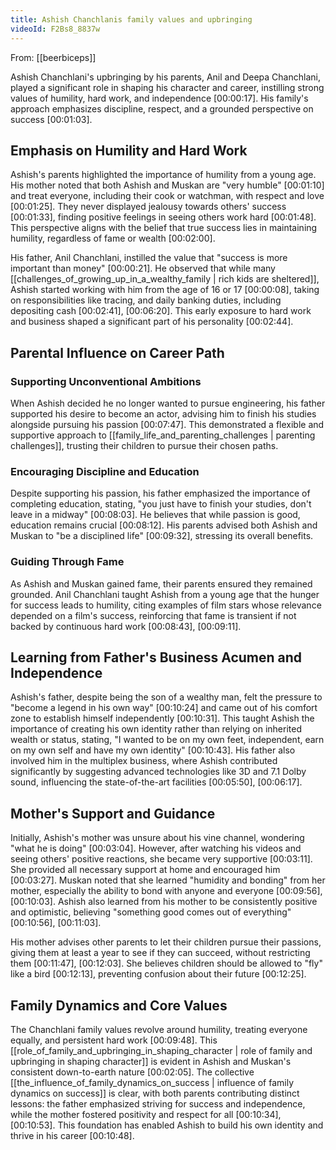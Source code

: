 ```yaml
---
title: Ashish Chanchlanis family values and upbringing
videoId: F2Bs8_8837w
---
```


From: [[beerbiceps]] <br/> 

Ashish Chanchlani's upbringing by his parents, Anil and Deepa Chanchlani, played a significant role in shaping his character and career, instilling strong values of humility, hard work, and independence <a class="yt-timestamp" data-t="00:00:17">[00:00:17]</a>. His family's approach emphasizes discipline, respect, and a grounded perspective on success <a class="yt-timestamp" data-t="00:01:03">[00:01:03]</a>.

## Emphasis on Humility and Hard Work

Ashish's parents highlighted the importance of humility from a young age. His mother noted that both Ashish and Muskan are "very humble" <a class="yt-timestamp" data-t="00:01:10">[00:01:10]</a> and treat everyone, including their cook or watchman, with respect and love <a class="yt-timestamp" data-t="00:01:25">[00:01:25]</a>. They never displayed jealousy towards others' success <a class="yt-timestamp" data-t="00:01:33">[00:01:33]</a>, finding positive feelings in seeing others work hard <a class="yt-timestamp" data-t="00:01:48">[00:01:48]</a>. This perspective aligns with the belief that true success lies in maintaining humility, regardless of fame or wealth <a class="yt-timestamp" data-t="00:02:00">[00:02:00]</a>.

His father, Anil Chanchlani, instilled the value that "success is more important than money" <a class="yt-timestamp" data-t="00:00:21">[00:00:21]</a>. He observed that while many [[challenges_of_growing_up_in_a_wealthy_family | rich kids are sheltered]], Ashish started working with him from the age of 16 or 17 <a class="yt-timestamp" data-t="00:00:08">[00:00:08]</a>, taking on responsibilities like tracing, and daily banking duties, including depositing cash <a class="yt-timestamp" data-t="00:02:41">[00:02:41]</a>, <a class="yt-timestamp" data-t="00:06:20">[00:06:20]</a>. This early exposure to hard work and business shaped a significant part of his personality <a class="yt-timestamp" data-t="00:02:44">[00:02:44]</a>.

## Parental Influence on Career Path

### Supporting Unconventional Ambitions
When Ashish decided he no longer wanted to pursue engineering, his father supported his desire to become an actor, advising him to finish his studies alongside pursuing his passion <a class="yt-timestamp" data-t="00:07:47">[00:07:47]</a>. This demonstrated a flexible and supportive approach to [[family_life_and_parenting_challenges | parenting challenges]], trusting their children to pursue their chosen paths.

### Encouraging Discipline and Education
Despite supporting his passion, his father emphasized the importance of completing education, stating, "you just have to finish your studies, don't leave in a midway" <a class="yt-timestamp" data-t="00:08:03">[00:08:03]</a>. He believes that while passion is good, education remains crucial <a class="yt-timestamp" data-t="00:08:12">[00:08:12]</a>. His parents advised both Ashish and Muskan to "be a disciplined life" <a class="yt-timestamp" data-t="00:09:32">[00:09:32]</a>, stressing its overall benefits.

### Guiding Through Fame
As Ashish and Muskan gained fame, their parents ensured they remained grounded. Anil Chanchlani taught Ashish from a young age that the hunger for success leads to humility, citing examples of film stars whose relevance depended on a film's success, reinforcing that fame is transient if not backed by continuous hard work <a class="yt-timestamp" data-t="00:08:43">[00:08:43]</a>, <a class="yt-timestamp" data-t="00:09:11">[00:09:11]</a>.

## Learning from Father's Business Acumen and Independence

Ashish's father, despite being the son of a wealthy man, felt the pressure to "become a legend in his own way" <a class="yt-timestamp" data-t="00:10:24">[00:10:24]</a> and came out of his comfort zone to establish himself independently <a class="yt-timestamp" data-t="00:10:31">[00:10:31]</a>. This taught Ashish the importance of creating his own identity rather than relying on inherited wealth or status, stating, "I wanted to be on my own feet, independent, earn on my own self and have my own identity" <a class="yt-timestamp" data-t="00:10:43">[00:10:43]</a>. His father also involved him in the multiplex business, where Ashish contributed significantly by suggesting advanced technologies like 3D and 7.1 Dolby sound, influencing the state-of-the-art facilities <a class="yt-timestamp" data-t="00:05:50">[00:05:50]</a>, <a class="yt-timestamp" data-t="00:06:17">[00:06:17]</a>.

## Mother's Support and Guidance

Initially, Ashish's mother was unsure about his vine channel, wondering "what he is doing" <a class="yt-timestamp" data-t="00:03:04">[00:03:04]</a>. However, after watching his videos and seeing others' positive reactions, she became very supportive <a class="yt-timestamp" data-t="00:03:11">[00:03:11]</a>. She provided all necessary support at home and encouraged him <a class="yt-timestamp" data-t="00:03:27">[00:03:27]</a>. Muskan noted that she learned "humidity and bonding" from her mother, especially the ability to bond with anyone and everyone <a class="yt-timestamp" data-t="00:09:56">[00:09:56]</a>, <a class="yt-timestamp" data-t="00:10:03">[00:10:03]</a>. Ashish also learned from his mother to be consistently positive and optimistic, believing "something good comes out of everything" <a class="yt-timestamp" data-t="00:10:56">[00:10:56]</a>, <a class="yt-timestamp" data-t="00:11:03">[00:11:03]</a>.

His mother advises other parents to let their children pursue their passions, giving them at least a year to see if they can succeed, without restricting them <a class="yt-timestamp" data-t="00:11:47">[00:11:47]</a>, <a class="yt-timestamp" data-t="00:12:03">[00:12:03]</a>. She believes children should be allowed to "fly" like a bird <a class="yt-timestamp" data-t="00:12:13">[00:12:13]</a>, preventing confusion about their future <a class="yt-timestamp" data-t="00:12:25">[00:12:25]</a>.

## Family Dynamics and Core Values

The Chanchlani family values revolve around humility, treating everyone equally, and persistent hard work <a class="yt-timestamp" data-t="00:09:48">[00:09:48]</a>. This [[role_of_family_and_upbringing_in_shaping_character | role of family and upbringing in shaping character]] is evident in Ashish and Muskan's consistent down-to-earth nature <a class="yt-timestamp" data-t="00:02:05">[00:02:05]</a>. The collective [[the_influence_of_family_dynamics_on_success | influence of family dynamics on success]] is clear, with both parents contributing distinct lessons: the father emphasized striving for success and independence, while the mother fostered positivity and respect for all <a class="yt-timestamp" data-t="00:10:34">[00:10:34]</a>, <a class="yt-timestamp" data-t="00:10:53">[00:10:53]</a>. This foundation has enabled Ashish to build his own identity and thrive in his career <a class="yt-timestamp" data-t="00:10:48">[00:10:48]</a>.